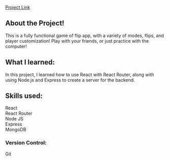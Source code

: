 <!-- [Project Link](https://www..com/) -->
[Project Link](https://flipgenerator.digitalcaldwell.com/)

## About the Project!

This is a fully functional game of flip app, with a variety of modes, flips, and player customization! Play with your friends, or just practice with the computer!

## What I learned:

In this project, I learned how to use React with React Router, along with using Node.js and Express to create a server for the backend.

## Skills used:

React
<br />
React Router
<br />
Node JS
<br />
Express
<br />
MongoDB

### Version Control:

Git

